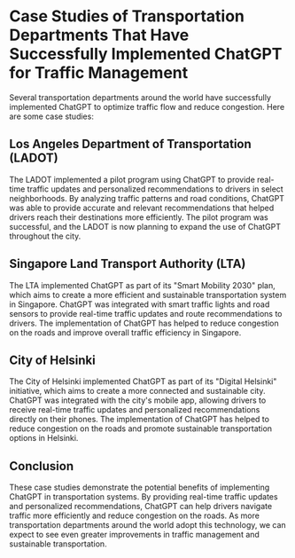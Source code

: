 Case Studies of Transportation Departments That Have Successfully Implemented ChatGPT for Traffic Management
====================================================================================================================================================================

Several transportation departments around the world have successfully implemented ChatGPT to optimize traffic flow and reduce congestion. Here are some case studies:

Los Angeles Department of Transportation (LADOT)
------------------------------------------------

The LADOT implemented a pilot program using ChatGPT to provide real-time traffic updates and personalized recommendations to drivers in select neighborhoods. By analyzing traffic patterns and road conditions, ChatGPT was able to provide accurate and relevant recommendations that helped drivers reach their destinations more efficiently. The pilot program was successful, and the LADOT is now planning to expand the use of ChatGPT throughout the city.

Singapore Land Transport Authority (LTA)
----------------------------------------

The LTA implemented ChatGPT as part of its "Smart Mobility 2030" plan, which aims to create a more efficient and sustainable transportation system in Singapore. ChatGPT was integrated with smart traffic lights and road sensors to provide real-time traffic updates and route recommendations to drivers. The implementation of ChatGPT has helped to reduce congestion on the roads and improve overall traffic efficiency in Singapore.

City of Helsinki
----------------

The City of Helsinki implemented ChatGPT as part of its "Digital Helsinki" initiative, which aims to create a more connected and sustainable city. ChatGPT was integrated with the city's mobile app, allowing drivers to receive real-time traffic updates and personalized recommendations directly on their phones. The implementation of ChatGPT has helped to reduce congestion on the roads and promote sustainable transportation options in Helsinki.

Conclusion
----------

These case studies demonstrate the potential benefits of implementing ChatGPT in transportation systems. By providing real-time traffic updates and personalized recommendations, ChatGPT can help drivers navigate traffic more efficiently and reduce congestion on the roads. As more transportation departments around the world adopt this technology, we can expect to see even greater improvements in traffic management and sustainable transportation.
